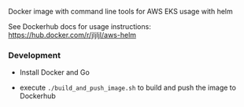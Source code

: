 Docker image with command line tools for AWS EKS usage with helm

See Dockerhub docs for usage instructions: https://hub.docker.com/r/jljljl/aws-helm

### Development

* Install Docker and Go

* execute `./build_and_push_image.sh` to build and push the image to Dockerhub
